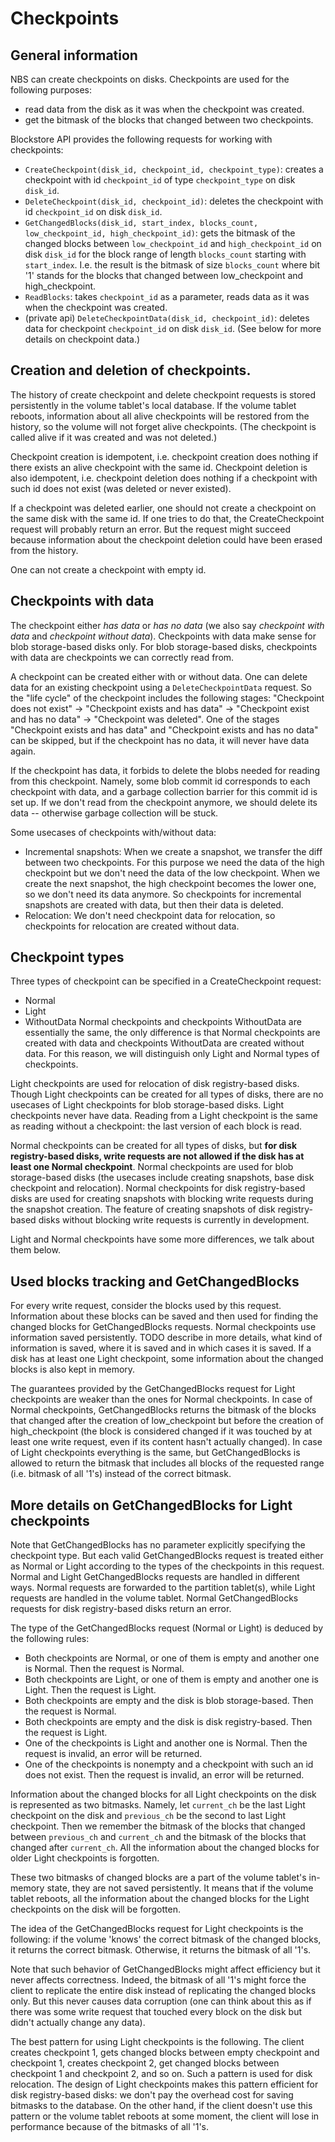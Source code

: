 # Checkpoints

## General information

NBS can create checkpoints on disks. Checkpoints are used for the following purposes:
- read data from the disk as it was when the checkpoint was created.
- get the bitmask of the blocks that changed between two checkpoints.

Blockstore API provides the following requests for working with checkpoints:
- `CreateCheckpoint(disk_id, checkpoint_id, checkpoint_type)`: creates a checkpoint with id `checkpoint_id` of type `checkpoint_type` on disk `disk_id`.
- `DeleteCheckpoint(disk_id, checkpoint_id)`: deletes the checkpoint with id `checkpoint_id` on disk `disk_id`.
- `GetChangedBlocks(disk_id, start_index, blocks_count, low_checkpoint_id, high_checkpoint_id)`: gets the bitmask of the changed blocks between `low_checkpoint_id` and `high_checkpoint_id` on disk `disk_id` for the block range of length `blocks_count` starting with `start_index`. I.e. the result is the bitmask of size `blocks_count` where bit '1' stands for the blocks that changed between low_checkpoint and high_checkpoint.
- `ReadBlocks`: takes `checkpoint_id` as a parameter, reads data as it was when the checkpoint was created.
- (private api) `DeleteCheckpointData(disk_id, checkpoint_id)`: deletes data for checkpoint `checkpoint_id` on disk `disk_id`. (See below for more details on checkpoint data.)

## Creation and deletion of checkpoints.

The history of create checkpoint and delete checkpoint requests is stored persistently in the volume tablet's local database. If the volume tablet reboots, information about all alive checkpoints will be restored from the history, so the volume will not forget alive checkpoints. (The checkpoint is called alive if it was created and was not deleted.) 

Checkpoint creation is idempotent, i.e. checkpoint creation does nothing if there exists an alive checkpoint with the same id. Checkpoint deletion is also idempotent, i.e. checkpoint deletion does nothing if a checkpoint with such id does not exist (was deleted or never existed).

If a checkpoint was deleted earlier, one should not create a checkpoint on the same disk with the same id. If one tries to do that, the CreateCheckpoint request will probably return an error. But the request might succeed because information about the checkpoint deletion could have been erased from the history.

One can not create a checkpoint with empty id.

## Checkpoints with data

The checkpoint either *has data* or *has no data* (we also say *checkpoint with data* and *checkpoint without data*). Checkpoints with data make sense for blob storage-based disks only. For blob storage-based disks, checkpoints with data are checkpoints we can correctly read from.

A checkpoint can be created either with or without data. One can delete data for an existing checkpoint using a `DeleteCheckpointData` request. So the "life cycle" of the checkpoint includes the following stages: "Checkpoint does not exist" -> "Checkpoint exists and has data" -> "Checkpoint exist and has no data" -> "Checkpoint was deleted". One of the stages "Checkpoint exists and has data" and "Checkpoint exists and has no data" can be skipped, but if the checkpoint has no data, it will never have data again.

If the checkpoint has data, it forbids to delete the blobs needed for reading from this checkpoint. Namely, some blob commit id corresponds to each checkpoint with data, and a garbage collection barrier for this commit id is set up. If we don't read from the checkpoint anymore, we should delete its data -- otherwise garbage collection will be stuck.

Some usecases of checkpoints with/without data:
- Incremental snapshots: When we create a snapshot, we transfer the diff between two checkpoints. For this purpose we need the data of the high checkpoint but we don't need the data of the low checkpoint. When we create the next snapshot, the high checkpoint becomes the lower one, so we don't need its data anymore. So checkpoints for incremental snapshots are created with data, but then their data is deleted.
- Relocation: We don't need checkpoint data for relocation, so checkpoints for relocation are created without data.

## Checkpoint types

Three types of checkpoint can be specified in a CreateCheckpoint request:
- Normal
- Light
- WithoutData
Normal checkpoints and checkpoints WithoutData are essentially the same, the only difference is that Normal checkpoints are created with data and checkpoints WithoutData are created without data. For this reason, we will distinguish only Light and Normal types of checkpoints.

Light checkpoints are used for relocation of disk registry-based disks. Though Light checkpoints can be created for all types of disks, there are no usecases of Light checkpoints for blob storage-based disks. Light checkpoints never have data. Reading from a Light checkpoint is the same as reading without a checkpoint: the last version of each block is read.

Normal checkpoints can be created for all types of disks, but **for disk registry-based disks, write requests are not allowed if the disk has at least one Normal checkpoint**. Normal checkpoints are used for blob storage-based disks (the usecases include creating snapshots, base disk checkpoint and relocation). Normal checkpoints for disk registry-based disks are used for creating snapshots with blocking write requests during the snapshot creation. The feature of creating snapshots of disk registry-based disks without blocking write requests is currently in development.

Light and Normal checkpoints have some more differences, we talk about them below.

## Used blocks tracking and GetChangedBlocks

For every write request, consider the blocks used by this request. Information about these blocks can be saved and then used for finding the changed blocks for GetChangedBlocks requests. Normal checkpoints use information saved persistently. TODO describe in more details, what kind of information is saved, where it is saved and in which cases it is saved. If a disk has at least one Light checkpoint, some information about the changed blocks is also kept in memory.

The guarantees provided by the GetChangedBlocks request for Light checkpoints are weaker than the ones for Normal checkpoints. In case of Normal checkpoints, GetChangedBlocks returns the bitmask of the blocks that changed after the creation of low_checkpoint but before the creation of high_checkpoint (the block is considered changed if it was touched by at least one write request, even if its content hasn't actually changed). In case of Light checkpoints everything is the same, but GetChangedBlocks is allowed to return the bitmask that includes all blocks of the requested range (i.e. bitmask of all '1's) instead of the correct bitmask.

## More details on GetChangedBlocks for Light checkpoints

Note that GetChangedBlocks has no parameter explicitly specifying the checkpoint type. But each valid GetChangedBlocks request is treated either as Normal or Light according to the types of the checkpoints in this request. Normal and Light GetChangedBlocks requests are handled in different ways. Normal requests are forwarded to the partition tablet(s), while Light requests are handled in the volume tablet. Normal GetChangedBlocks requests for disk registry-based disks return an error.

The type of the GetChangedBlocks request (Normal or Light) is deduced by the following rules:
- Both checkpoints are Normal, or one of them is empty and another one is Normal. Then the request is Normal.
- Both checkpoints are Light, or one of them is empty and another one is Light. Then the request is Light.
- Both checkpoints are empty and the disk is blob storage-based. Then the request is Normal.
- Both checkpoints are empty and the disk is disk registry-based. Then the request is Light.
- One of the checkpoints is Light and another one is Normal. Then the request is invalid, an error will be returned.
- One of the checkpoints is nonempty and a checkpoint with such an id does not exist. Then the request is invalid, an error will be returned.

Information about the changed blocks for all Light checkpoints on the disk is represented as two bitmasks. Namely, let `current_ch` be the last Light checkpoint on the disk and `previous_ch` be the second to last Light checkpoint. Then we remember the bitmask of the blocks that changed between `previous_ch` and `current_ch` and the bitmask of the blocks that changed after `current_ch`. All the information about the changed blocks for older Light checkpoints is forgotten.

These two bitmasks of changed blocks are a part of the volume tablet's in-memory state, they are not saved persistently. It means that if the volume tablet reboots, all the information about the changed blocks for the Light checkpoints on the disk will be forgotten.

The idea of the GetChangedBlocks request for Light checkpoints is the following: if the volume 'knows' the correct bitmask of the changed blocks, it returns the correct bitmask. Otherwise, it returns the bitmask of all '1's.

Note that such behavior of GetChangedBlocks might affect efficiency but it never affects correctness. Indeed, the bitmask of all '1's might force the client to replicate the entire disk instead of replicating the changed blocks only. But this never causes data corruption (one can think about this as if there was some write request that touched every block on the disk but didn't actually change any data).

The best pattern for using Light checkpoints is the following. The client creates checkpoint 1, gets changed blocks between empty checkpoint and checkpoint 1, creates checkpoint 2, get changed blocks between checkpoint 1 and checkpoint 2, and so on. Such a pattern is used for disk relocation. The design of Light checkpoints makes this pattern efficient for disk registry-based disks: we don't pay the overhead cost for saving bitmasks to the database. On the other hand, if the client doesn't use this pattern or the volume tablet reboots at some moment, the client will lose in performance because of the bitmasks of all '1's.
